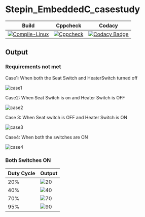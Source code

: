 # Stepin_EmbeddedC_casestudy


| Build                                                                                                                                                                                                    | Cppcheck                                                                                                                                                                                                         | Codacy                                                                                                                                                                                                                                                                                                 |
|----------------------------------------------------------------------------------------------------------------------------------------------------------------------------------------------------------|------------------------------------------------------------------------------------------------------------------------------------------------------------------------------------------------------------------|--------------------------------------------------------------------------------------------------------------------------------------------------------------------------------------------------------------------------------------------------------------------------------------------------------|
|[![Compile-Linux](https://github.com/vinayaka-sm/Stepin_EmbeddedC_casestudy/actions/workflows/Compile.yml/badge.svg)](https://github.com/vinayaka-sm/Stepin_EmbeddedC_casestudy/actions/workflows/Compile.yml) | [![Cppcheck](https://github.com/vinayaka-sm/Stepin_EmbeddedC_casestudy/actions/workflows/Codequality.yml/badge.svg)](https://github.com/vinayaka-sm/Stepin_EmbeddedC_casestudy/actions/workflows/Codequality.yml)| [![Codacy Badge](https://app.codacy.com/project/badge/Grade/1fd3efcbf39547c68fae388675712727)](https://www.codacy.com/gh/vinayaka-sm/Stepin_EmbeddedC_casestudy/dashboard?utm_source=github.com&amp;utm_medium=referral&amp;utm_content=vinayaka-sm/Stepin_EmbeddedC_casestudy&amp;utm_campaign=Badge_Grade) | ![codequality](https://www.code-inspector.com/project/28812/score/svg) | ![codegrade](https://www.code-inspector.com/project/28812/status/svg)|

## Output

### Requirements not met

 Case1: When both the Seat Switch and HeaterSwitch turned off                  

![case1](https://user-images.githubusercontent.com/57322769/133645212-f78104c4-b9ea-4b8e-9624-91f78b65f22d.png) 

Case2: When Seat Switch is on and Heater Switch is OFF

![case2](https://user-images.githubusercontent.com/57322769/133645215-214dd3c0-8651-417a-a1f8-a2f83772e531.png)

Case 3: When Seat switch is OFF and Heater Switch is ON

![case3](https://user-images.githubusercontent.com/57322769/133652006-160f6547-dda1-49af-816e-1065d5fb4f5f.png)

Case4: When both the switches are ON

![case4](https://user-images.githubusercontent.com/57322769/133645220-76e9c3ea-f97c-446f-8529-a4bd68d911ea.png) 

### Both Switches ON

| Duty Cycle | Output                              | 
|------------|-------------------------------------|
| 20%        | ![20](https://user-images.githubusercontent.com/57322769/133645222-3ddde51a-e634-4c18-9dd8-ef50cb6a59e2.png) | 
| 40%        | ![40](https://user-images.githubusercontent.com/57322769/133645202-3eef8e2d-1bef-427d-b15e-d0aa27fa822f.png) | 
| 70%        | ![70](https://user-images.githubusercontent.com/57322769/133645206-9f92c0a2-edae-456c-bcdd-4f7597c6e4aa.png) | 
| 95%        |![90](https://user-images.githubusercontent.com/57322769/133645208-51a9b7a5-84e9-442b-99d6-79434a237a15.png) | 
